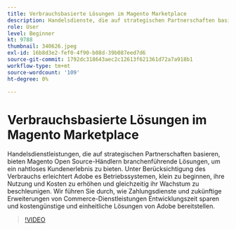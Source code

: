 ```yaml
---
title: Verbrauchsbasierte Lösungen im Magento Marketplace
description: Handelsdienste, die auf strategischen Partnerschaften basieren, bieten Magento Open Source-Händlern branchenführende Lösungen, um ein nahtloses Käufererlebnis zu bieten.. (Die Beschreibungen sollten zwischen 60 und 160 Zeichen lang sein.)
role: User
level: Beginner
kt: 9788
thumbnail: 340626.jpeg
exl-id: 16b8d3e2-fef0-4f90-b08d-39b087eed7d6
source-git-commit: 1792dc318643aec2c12613f621361d72a7a918b1
workflow-type: tm+mt
source-wordcount: '109'
ht-degree: 0%

---
```


# Verbrauchsbasierte Lösungen im Magento Marketplace

Handelsdienstleistungen, die auf strategischen Partnerschaften basieren, bieten Magento Open Source-Händlern branchenführende Lösungen, um ein nahtloses Kundenerlebnis zu bieten. Unter Berücksichtigung des Verbrauchs erleichtert Adobe es Betriebssystemen, klein zu beginnen, ihre Nutzung und Kosten zu erhöhen und gleichzeitig ihr Wachstum zu beschleunigen. Wir führen Sie durch, wie Zahlungsdienste und zukünftige Erweiterungen von Commerce-Dienstleistungen Entwicklungszeit sparen und kostengünstige und einheitliche Lösungen von Adobe bereitstellen.

>[!VIDEO](https://video.tv.adobe.com/v/340626/?quality=12&learn=on)
